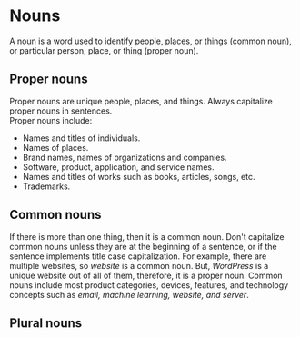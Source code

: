 # Nouns

A noun is a word used to identify people, places, or things (common noun), or particular person, place, or thing (proper noun).

## Proper nouns

Proper nouns are unique people, places, and things. Always capitalize proper nouns in sentences.  
Proper nouns include:
- Names and titles of individuals.
- Names of places.
- Brand names, names of organizations and companies.
- Software, product, application, and service names.
- Names and titles of works such as books, articles, songs, etc.
- Trademarks.

## Common nouns

If there is more than one thing, then it is a common noun. Don't capitalize common nouns unless they are at the beginning of a sentence, or if the sentence implements title case capitalization. For example, there are multiple websites, so *website* is a common noun. But, *WordPress* is a unique website out of all of them, therefore, it is a proper noun.
Common nouns include most product categories, devices, features, and technology concepts such as *email, machine learning, website, and server*.

## Plural nouns
